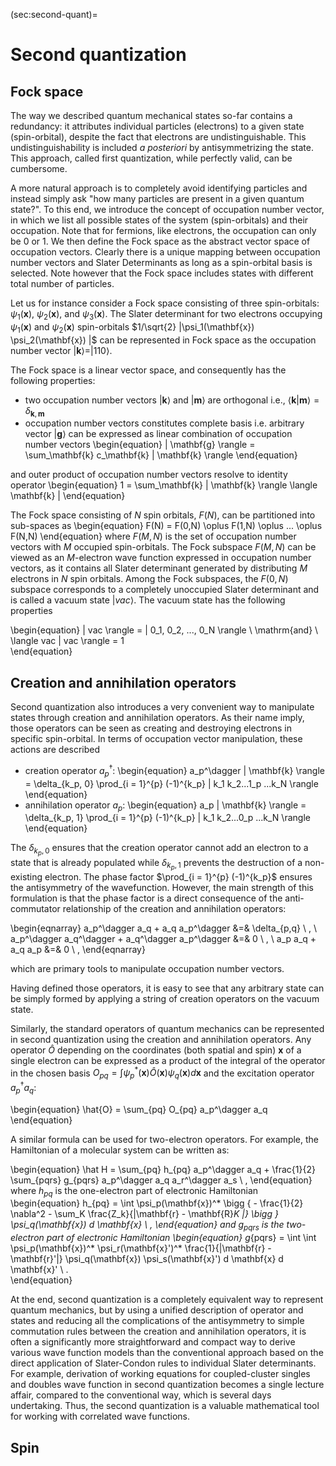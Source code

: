 (sec:second-quant)=
# Second quantization
## Fock space

The way we described quantum mechanical states so-far contains a redundancy: it attributes individual particles (electrons) to a given state (spin-orbital), despite the fact that electrons are undistinguishable. This undistinguishability is included *a posteriori* by antisymmetrizing the state. This approach, called first quantization, while perfectly valid, can be cumbersome.

A more natural approach is to completely avoid identifying particles and instead simply ask "how many particles are present in a given quantum state?". To this end, we introduce the concept of occupation number vector, in which we list all possible states of the system (spin-orbitals) and their occupation. Note that for fermions, like electrons, the occupation can only be 0 or 1. We then define the Fock space as the abstract vector space of occupation vectors. Clearly there is a unique mapping between occupation number vectors and Slater Determinants as long as a spin-orbital basis is selected. Note however that the Fock space includes states with different total number of particles.

Let us for instance consider a Fock space consisting of three spin-orbitals: $\psi_1(\mathbf{x})$, $\psi_2(\mathbf{x})$, and $\psi_3(\mathbf{x})$. The Slater determinant for two electrons occupying $\psi_1(\mathbf{x})$ and $\psi_2(\mathbf{x})$ spin-orbitals $1/\sqrt{2} |\psi_1(\mathbf{x}) \psi_2(\mathbf{x}) |$ can be represented in Fock space as the occupation number vector $|\mathbf{k}\rangle = | 1 1 0 \rangle$. 

The Fock space is a linear vector space, and consequently has the following properties:

- two occupation number vectors $| \mathbf{k} \rangle$ and $| \mathbf{m} \rangle$ are orthogonal i.e., $\langle \mathbf{k} | \mathbf{m} \rangle = \delta_{\mathbf{k}, \mathbf{m}}$ 
-  occupation number vectors constitutes complete basis i.e. arbitrary vector $|\mathbf{g}\rangle$ can be expressed as linear combination of occupation number vectors
\begin{equation}
| \mathbf{g} \rangle = \sum_\mathbf{k} c_\mathbf{k} | \mathbf{k} \rangle
\end{equation}

and outer product of occupation number vectors resolve to identity operator
\begin{equation}
1 = \sum_\mathbf{k} | \mathbf{k} \rangle \langle  \mathbf{k} | 
\end{equation}

The Fock space consisting of $N$ spin orbitals, $F(N)$, can be partitioned into sub-spaces as 
\begin{equation}
 F(N) = F(0,N) \oplus F(1,N) \oplus ... \oplus F(N,N) 
\end{equation}
where $F(M, N)$ is the set of occupation number vectors with $M$ occupied spin-orbitals. The Fock subspace $F(M,N)$ can be viewed as an $M$-electron wave function expressed in occupation number vectors, as it contains all Slater determinant generated by distributing $M$ electrons in $N$ spin orbitals. Among the Fock subspaces, the $F(0, N)$ subspace corresponds to a completely unoccupied Slater determinant and is called a vacuum state $| vac \rangle$. The vacuum state has the following properties

\begin{equation}
| vac \rangle = | 0_1, 0_2, ..., 0_N \rangle  \ \mathrm{and} \ \langle vac | vac \rangle = 1   
\end{equation}

## Creation and annihilation operators
Second quantization also introduces a very convenient way to manipulate states through creation and annihilation operators. As their name imply, those operators can be seen as creating and destroying electrons in specific spin-orbital. In terms of occupation vector manipulation, these actions are described

- creation operator $a_p^\dagger$: 
\begin{equation}
 a_p^\dagger | \mathbf{k} \rangle = \delta_{k_p, 0} \prod_{i = 1}^{p} (-1)^{k_p} | k_1 k_2...1_p ...k_N \rangle 
\end{equation}
- annihilation operator $a_p$: 
\begin{equation}
 a_p | \mathbf{k} \rangle = \delta_{k_p, 1} \prod_{i = 1}^{p} (-1)^{k_p} | k_1 k_2...0_p ...k_N \rangle 
\end{equation}


The $\delta_{k_p, 0}$ ensures that the creation operator cannot add an electron to a state that is already populated while $\delta_{k_p, 1}$ prevents the destruction of a non-existing electron. The phase factor $\prod_{i = 1}^{p} (-1)^{k_p}$ ensures the antisymmetry of the wavefunction.  However, the main strength of this formulation is that the phase factor is a direct consequence of the anti-commutator relationship of the creation and annihilation operators: 

\begin{eqnarray}
a_p^\dagger a_q +  a_q a_p^\dagger &=& \delta_{p,q}  \ ,  \\ 
a_p^\dagger a_q^\dagger +  a_q^\dagger a_p^\dagger &=& 0 \ ,  \\
a_p a_q +  a_q a_p &=& 0 \ , 
\end{eqnarray}

which are primary tools to manipulate occupation number vectors.

Having defined those operators, it is easy to see that any arbitrary state can be simply formed by applying a string of creation operators on the vacuum state. 

Similarly, the standard operators of quantum mechanics can be represented in second quantization using the creation and annihilation operators. Any operator $\hat{O}$ depending on the coordinates (both spatial and spin) $\mathbf{x}$ of a single electron can be expressed as a product of the integral of the operator in the chosen basis $O_{pq}= \int \psi_p^* (\mathbf{x}) \hat{O} (\mathbf{x}) \psi_q (\mathbf{x}) d\mathbf{x}$ and the excitation operator $a_p^\dagger a_q$:

\begin{equation}
\hat{O} = \sum_{pq} O_{pq} a_p^\dagger a_q
\end{equation}

A similar formula can be used for two-electron operators. For example, the Hamiltonian of a molecular system can be written as:

\begin{equation}
\hat H = \sum_{pq} h_{pq} a_p^\dagger a_q + \frac{1}{2} \sum_{pqrs} g_{pqrs} a_p^\dagger a_q a_r^\dagger a_s \ , 
\end{equation}
where $h_{pq}$ is the one-electron part of electronic Hamiltonian 
\begin{equation}
 h_{pq} = \int \psi_p(\mathbf{x})^* \bigg \{ - \frac{1}{2} \nabla^2 - \sum_K \frac{Z_k}{|\mathbf{r} - \mathbf{R}_K |} \bigg \} \psi_q(\mathbf{x}) d \mathbf{x} \ , 
\end{equation}
and $g_{pqrs}$ is the two-electron part of electronic Hamiltonian 
\begin{equation}
g_{pqrs} = \int \int \psi_p(\mathbf{x})^* \psi_r(\mathbf{x}')^* \frac{1}{|\mathbf{r} - \mathbf{r}'|} \psi_q(\mathbf{x}) \psi_s(\mathbf{x}') d \mathbf{x} d \mathbf{x}' \ .  
\end{equation}

At the end, second quantization is a completely equivalent way to represent quantum mechanics, but by using a unified description of operator and states and reducing all the complications of the antisymmetry to simple commutation rules between the creation and annihilation operators, it is often a significantly more straightforward and compact way to derive various wave function models than the conventional approach based on the direct application of Slater-Condon rules to individual Slater determinants. For example, derivation of working equations for coupled-cluster singles and doubles wave function in second quantization becomes a single lecture affair, compared to the conventional way, which is several days undertaking. Thus, the second quantization is a valuable mathematical tool for working with correlated wave functions.

## Spin